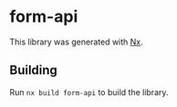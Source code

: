 # form-api

This library was generated with [Nx](https://nx.dev).

## Building

Run `nx build form-api` to build the library.
